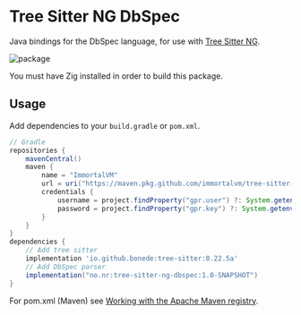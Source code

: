 # Tree Sitter NG DbSpec

Java bindings for the DbSpec language, for use with [Tree Sitter NG](https://github.com/bonede/tree-sitter-ng).

![package](https://github.com/immortalvm/tree-sitter-ng-dbspec/actions/workflows/gradle-publish.yml/badge.svg)

You must have Zig installed in order to build this package.


## Usage

Add dependencies to your `build.gradle` or `pom.xml`.

```groovy
// Gradle
repositories {
    mavenCentral()
    maven {
        name = "ImmortalVM"
        url = uri("https://maven.pkg.github.com/immortalvm/tree-sitter-ng-dbspec")
        credentials {
            username = project.findProperty("gpr.user") ?: System.getenv("GITHUB_ACTOR")
            password = project.findProperty("gpr.key") ?: System.getenv("GITHUB_TOKEN")
        }
    }
}
dependencies {
    // Add tree sitter
    implementation 'io.github.bonede:tree-sitter:0.22.5a'
    // Add DbSpec parser
    implementation("no.nr:tree-sitter-ng-dbspec:1.0-SNAPSHOT")
}
```
For pom.xml (Maven) see [Working with the Apache Maven registry](https://docs.github.com/en/packages/working-with-a-github-packages-registry/working-with-the-apache-maven-registry).
